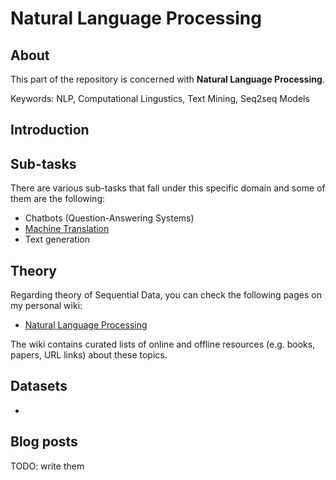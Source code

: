 # Natural Language Processing

## About
This part of the repository is concerned with __Natural Language Processing__.

Keywords: NLP, Computational Lingustics, Text Mining, Seq2seq Models

## Introduction



## Sub-tasks
There are various sub-tasks that fall under this specific domain and some of them are the following:

- Chatbots (Question-Answering Systems)
- [Machine Translation](/artificial_neural_networks/applications/natural_language_processing/machine_translation)
- Text generation

## Theory
Regarding theory of Sequential Data, you can check the following pages on my personal wiki:

- [Natural Language Processing](https://wiki.kourouklides.com/wiki/Natural_Language_Processing)

The wiki contains curated lists of online and offline resources (e.g. books, papers, URL links) about these topics.

## Datasets
 - 

## Blog posts

TODO: write them
